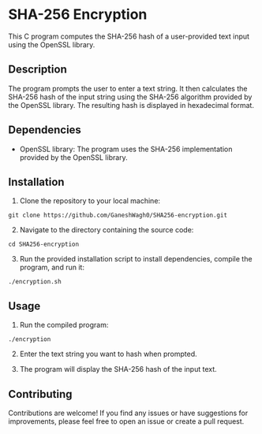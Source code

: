 # SHA-256 Encryption

This C program computes the SHA-256 hash of a user-provided text input using the OpenSSL library.

## Description

The program prompts the user to enter a text string. It then calculates the SHA-256 hash of the input string using the SHA-256 algorithm provided by the OpenSSL library. The resulting hash is displayed in hexadecimal format.

## Dependencies

- OpenSSL library: The program uses the SHA-256 implementation provided by the OpenSSL library.

## Installation

1. Clone the repository to your local machine:

```
git clone https://github.com/GaneshWagh0/SHA256-encryption.git
```

2. Navigate to the directory containing the source code:

```
cd SHA256-encryption
```

3. Run the provided installation script to install dependencies, compile the program, and run it:

```
./encryption.sh
```

## Usage

1. Run the compiled program:

```
./encryption
```

2. Enter the text string you want to hash when prompted.

3. The program will display the SHA-256 hash of the input text.

## Contributing

Contributions are welcome! If you find any issues or have suggestions for improvements, please feel free to open an issue or create a pull request.



